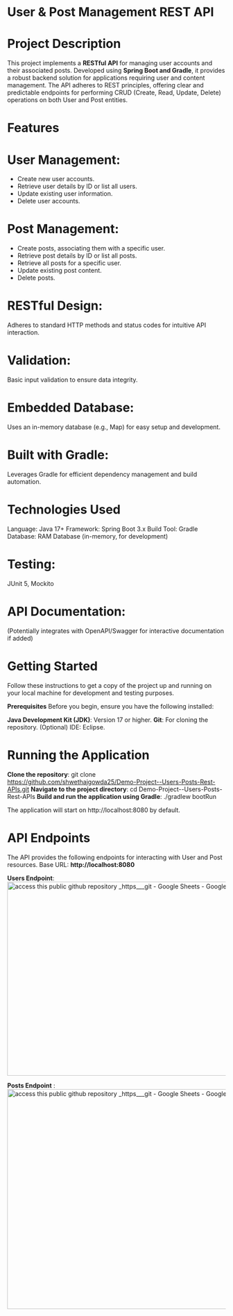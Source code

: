 # User & Post Management REST API
# Project Description
This project implements a **RESTful API** for managing user accounts and their associated posts. Developed using **Spring Boot and Gradle**, it provides a robust backend solution for applications requiring user and content management. The API adheres to REST principles, offering clear and predictable endpoints for performing CRUD (Create, Read, Update, Delete) operations on both User and Post entities.

# Features
# User Management:
  * Create new user accounts.
  * Retrieve user details by ID or list all users.
  * Update existing user information.
  * Delete user accounts.

# Post Management:
  * Create posts, associating them with a specific user.
  * Retrieve post details by ID or list all posts.
  * Retrieve all posts for a specific user.
  * Update existing post content.
  * Delete posts.

# RESTful Design: 
Adheres to standard HTTP methods and status codes for intuitive API interaction.

# Validation: 
Basic input validation to ensure data integrity.

# Embedded Database: 
Uses an in-memory database (e.g., Map) for easy setup and development.

# Built with Gradle: 
Leverages Gradle for efficient dependency management and build automation.

# Technologies Used
Language: Java 17+
Framework: Spring Boot 3.x
Build Tool: Gradle
Database: RAM Database (in-memory, for development)

# Testing: 
JUnit 5, Mockito

# API Documentation: 
(Potentially integrates with OpenAPI/Swagger for interactive documentation if added)

# Getting Started
Follow these instructions to get a copy of the project up and running on your local machine for development and testing purposes.

**Prerequisites**
Before you begin, ensure you have the following installed:

**Java Development Kit (JDK)**: Version 17 or higher.
**Git**: For cloning the repository.
(Optional) IDE: Eclipse.

# Running the Application
**Clone the repository**: git clone https://github.com/shwethajgowda25/Demo-Project--Users-Posts-Rest-APIs.git
**Navigate to the project directory**: cd Demo-Project--Users-Posts-Rest-APIs
**Build and run the application using Gradle**: ./gradlew bootRun

The application will start on http://localhost:8080 by default.

# API Endpoints
The API provides the following endpoints for interacting with User and Post resources.
Base URL: **http://localhost:8080**

**Users Endpoint**:
<img width="1651" height="447" alt="access this public github repository _https___git  - Google Sheets - Google Chrome 9_20_2025 1_12_03 PM" src="https://github.com/user-attachments/assets/51c9befc-dfb9-4c72-8756-efe4ce39deb2" />

**Posts Endpoint** :
<img width="1587" height="507" alt="access this public github repository _https___git  - Google Sheets - Google Chrome 9_20_2025 1_18_18 PM" src="https://github.com/user-attachments/assets/b5eb6fc6-aef1-4555-a886-6370d999ba3b" />




